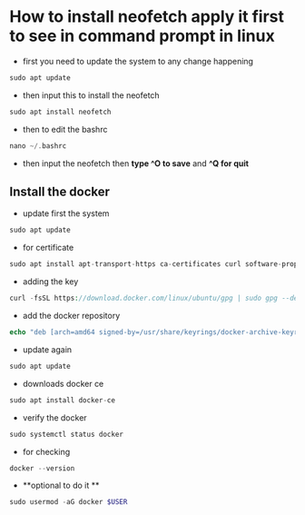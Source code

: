 
# How to install neofetch apply it first to see in command prompt in linux

-  first you need to update the system to any change happening

``` php
sudo apt update
```
- then input this to install the neofetch

```php
sudo apt install neofetch
```

- then to edit the bashrc

```php
nano ~/.bashrc
```

- then input the neofetch then **type ^O to save** and **^Q for quit**
## Install the docker

- update first the system

```php
sudo apt update
```

- for certificate

```php
sudo apt install apt-transport-https ca-certificates curl software-properties-common
```

- adding the key

```php
curl -fsSL https://download.docker.com/linux/ubuntu/gpg | sudo gpg --dearmor -o /usr/share/keyrings/docker-archive-keyring.gpg
```

- add the docker repository

```php
echo "deb [arch=amd64 signed-by=/usr/share/keyrings/docker-archive-keyring.gpg] https://download.docker.com/linux/ubuntu $(lsb_release -cs) stable" | sudo tee /etc/apt/sources.list.d/docker.list > /dev/null

```

- update again

```php
sudo apt update
```

- downloads docker ce

```php
sudo apt install docker-ce

```

- verify the docker

```php
sudo systemctl status docker
```

- for checking
```php
docker --version
```

- **optional to do it **
```php
sudo usermod -aG docker $USER
```

